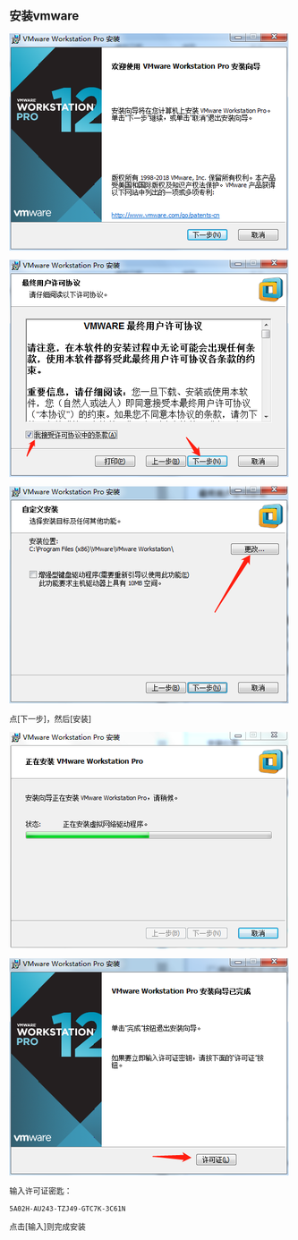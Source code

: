 ## 安装vmware

![](./picture/vmware-tutorial-1.png)

![](./picture/vmware-tutorial-2.png)

![](./picture/vmware-tutorial-3.png)

点[下一步]，然后[安装]

![](./picture/vmware-tutorial-4.png)

![](./picture/vmware-tutorial-5.png)

输入许可证密匙：

```
5A02H-AU243-TZJ49-GTC7K-3C61N
```

点击[输入]则完成安装
